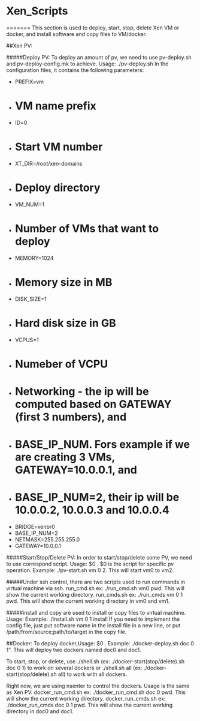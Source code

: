# Xen_Scripts

=======
This section is used to deploy, start, stop, delete Xen VM or docker, and install software and copy files to VM/docker.

##Xen PV:

#####Deploy PV: 
To deploy an amount of pv, we need to use pv-deploy.sh and pv-deploy-config.mk to achieve. 
    Usage: ./pv-deploy.sh <config file>
In the configuration files, it contains the following parameters:
- PREFIX=vm 
- # VM name prefix
- ID=0                        
- # Start VM number
- XT_DIR=/root/xen-domains    
- # Deploy directory
- VM_NUM=1                    
- # Number of VMs that want to deploy
- MEMORY=1024                 
- # Memory size in MB
- DISK_SIZE=1                 
- # Hard disk size in GB
- VCPUS=1                    
- # Numeber of VCPU
- # Networking - the ip will be computed based on GATEWAY (first 3 numbers), and
- # BASE_IP_NUM. Fors example if we are creating 3 VMs, GATEWAY=10.0.0.1, and
- # BASE_IP_NUM=2, their ip will be 10.0.0.2, 10.0.0.3 and 10.0.0.4
- BRIDGE=xenbr0
- BASE_IP_NUM=2
- NETMASK=255.255.255.0
- GATEWAY=10.0.0.1
    
#####Start/Stop/Delete PV:
In order to start/stop/delete some PV, we need to use correspond script.
    Usage: $0 <prefix> <start> <stop>. $0 is the script for specific pv operation.
    Example: ./pv-start.sh vm 0 2. This will start vm0 to vm2. 

#####Under ssh control, there are two scripts used to run commands in virtual machine via ssh.
run_cmd.sh ex: 
    ./run_cmd.sh vm0 pwd.
This will show the current working directory.
run_cmds.sh ex: 
    ./run_cmds vm 0 1 pwd. 
This will show the current working directory in vm0 and vm1.

#####install and copy are used to install or copy files to virtual machine.
Usage: <shell script> <prefix> <start> <stop> <config file>
Example: 
    ./install.sh vm 0 1 install
If you need to implement the config file, just put software name in the install file in a new line, 
or put /path/from/source;path/to/target in the copy file.
    
##Docker:
To deploy docker,Usage: $0 <prefix> <start> <stop>. 
Example: 
    ./docker-deploy.sh doc 0 1".
This will deploy two dockers named doc0 and doc1.

To start, stop, or delete, use ./shell.sh <prefix> <start> <stop> (ex: ./docker-start(stop/delete).sh doc 0 1) to work on several dockers or ./shell.sh all (ex: ./docker-start(stop/delete).sh all) to work with all dockers.
    
Right now, we are using nsenter to control the dockers. Usage is the same as Xen PV.
docker_run_cmd.sh ex: 
    ./docker_run_cmd.sh doc 0 pwd. 
This will show the current working directory.
docker_run_cmds.sh ex: 
    ./docker_run_cmds doc 0 1 pwd. 
This will show the current working directory in doc0 and doc1.
